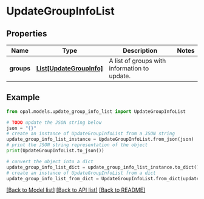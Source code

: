 # UpdateGroupInfoList


## Properties

Name | Type | Description | Notes
------------ | ------------- | ------------- | -------------
**groups** | [**List[UpdateGroupInfo]**](UpdateGroupInfo.md) | A list of groups with information to update. | 

## Example

```python
from opal.models.update_group_info_list import UpdateGroupInfoList

# TODO update the JSON string below
json = "{}"
# create an instance of UpdateGroupInfoList from a JSON string
update_group_info_list_instance = UpdateGroupInfoList.from_json(json)
# print the JSON string representation of the object
print(UpdateGroupInfoList.to_json())

# convert the object into a dict
update_group_info_list_dict = update_group_info_list_instance.to_dict()
# create an instance of UpdateGroupInfoList from a dict
update_group_info_list_from_dict = UpdateGroupInfoList.from_dict(update_group_info_list_dict)
```
[[Back to Model list]](../README.md#documentation-for-models) [[Back to API list]](../README.md#documentation-for-api-endpoints) [[Back to README]](../README.md)


